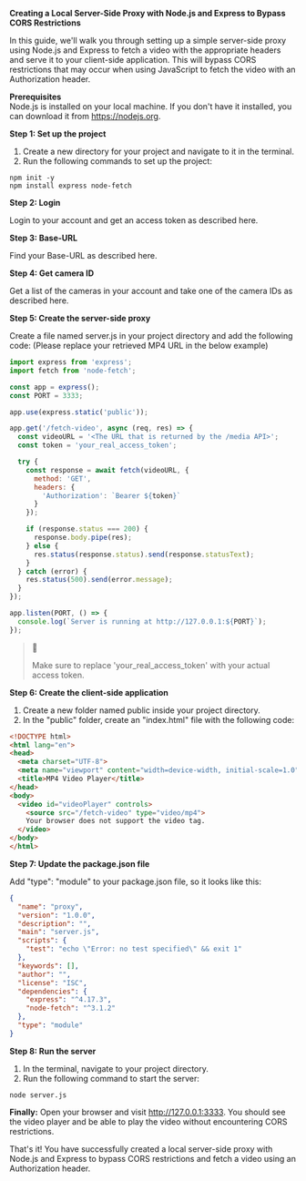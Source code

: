 **Creating a Local Server-Side Proxy with Node.js and Express to Bypass CORS Restrictions**

In this guide, we'll walk you through setting up a simple server-side proxy using Node.js and Express to fetch a video with the appropriate headers and serve it to your client-side application. This will bypass CORS restrictions that may occur when using JavaScript to fetch the video with an Authorization header.

**Prerequisites**  
Node.js is installed on your local machine. If you don't have it installed, you can download it from <https://nodejs.org>.

**Step 1: Set up the project**

1. Create a new directory for your project and navigate to it in the terminal.
2. Run the following commands to set up the project:

```shell
npm init -y
npm install express node-fetch
```

**Step 2: Login**

Login to your account and get an access token as described here.

**Step 3: Base-URL**

Find your Base-URL as described here.

**Step 4: Get camera ID**

Get a list of the cameras in your account and take one of the camera IDs as described here.

**Step 5: Create the server-side proxy**

Create a file named server.js in your project directory and add the following code: (Please replace your retrieved MP4 URL in the below example) 

```javascript
import express from 'express';
import fetch from 'node-fetch';

const app = express();
const PORT = 3333;

app.use(express.static('public'));

app.get('/fetch-video', async (req, res) => {
  const videoURL = '<The URL that is returned by the /media API>';
  const token = 'your_real_access_token';

  try {
    const response = await fetch(videoURL, {
      method: 'GET',
      headers: {
        'Authorization': `Bearer ${token}`
      }
    });

    if (response.status === 200) {
      response.body.pipe(res);
    } else {
      res.status(response.status).send(response.statusText);
    }
  } catch (error) {
    res.status(500).send(error.message);
  }
});

app.listen(PORT, () => {
  console.log(`Server is running at http://127.0.0.1:${PORT}`);
});

```

> 🚧 
> 
> Make sure to replace 'your_real_access_token' with your actual access token.

**Step 6: Create the client-side application**

1. Create a new folder named public inside your project directory.
2. In the "public" folder, create an "index.html" file with the following code:

```html
<!DOCTYPE html>
<html lang="en">
<head>
  <meta charset="UTF-8">
  <meta name="viewport" content="width=device-width, initial-scale=1.0">
  <title>MP4 Video Player</title>
</head>
<body>
  <video id="videoPlayer" controls>
    <source src="/fetch-video" type="video/mp4">
    Your browser does not support the video tag.
  </video>
</body>
</html>

```

**Step 7: Update the package.json file**

Add "type": "module" to your package.json file, so it looks like this:

```json
{
  "name": "proxy",
  "version": "1.0.0",
  "description": "",
  "main": "server.js",
  "scripts": {
    "test": "echo \"Error: no test specified\" && exit 1"
  },
  "keywords": [],
  "author": "",
  "license": "ISC",
  "dependencies": {
    "express": "^4.17.3",
    "node-fetch": "^3.1.2"
  },
  "type": "module"
}

```

**Step 8: Run the server**

1. In the terminal, navigate to your project directory.
2. Run the following command to start the server:

```shell
node server.js
```

**Finally:** Open your browser and visit <http://127.0.0.1:3333>. You should see the video player and be able to play the video without encountering CORS restrictions.

That's it! You have successfully created a local server-side proxy with Node.js and Express to bypass CORS restrictions and fetch a video using an Authorization header.
